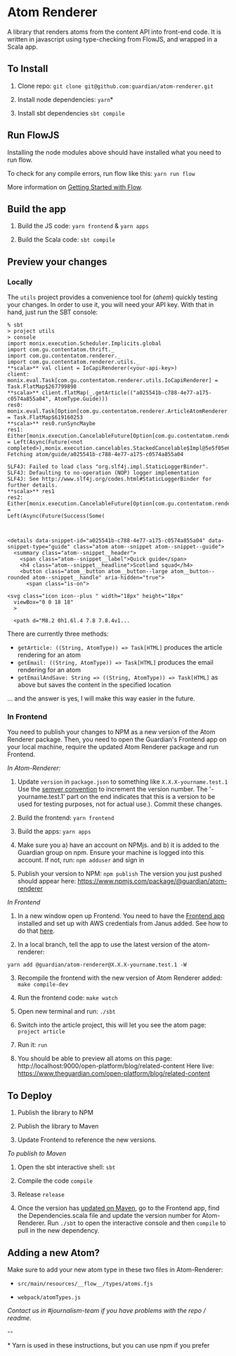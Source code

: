 # Atom Renderer

A library that renders atoms from the content API into front-end code. It is written in
javascript using type-checking from FlowJS, and wrapped in a Scala app. 

## To Install 

1. Clone repo: `git clone git@github.com:guardian/atom-renderer.git`

2. Install node dependencies: `yarn`*

3. Install sbt dependencies `sbt compile`

## Run FlowJS

Installing the node modules above should have installed what you need to run flow. 

To check for any compile errors, run flow like this: `yarn run flow`

More information on [Getting Started with Flow](https://flow.org/en/docs/getting-started/). 

## Build the app 

1. Build the JS code: `yarn frontend` & `yarn apps`

2. Build the Scala code: `sbt compile` 

## Preview your changes

### Locally

The `utils` project provides a convenience tool for (_ahem_) quickly testing your changes. In order to use it,
you will need your API key. With that in hand, just run the SBT console:

```
% sbt
> project utils
> console
import monix.execution.Scheduler.Implicits.global
import com.gu.contentatom.thrift._
import com.gu.contentatom.renderer._
import com.gu.contentatom.renderer.utils._
**scala>** val client = IoCapiRenderer(<your-api-key>)
client: monix.eval.Task[com.gu.contentatom.renderer.utils.IoCapiRenderer] = Task.FlatMap$267799898
**scala>** client.flatMap(_.getArticle(("a025541b-c788-4e77-a175-c0574a855a04", AtomType.Guide)))
res0: monix.eval.Task[Option[com.gu.contentatom.renderer.ArticleAtomRenderer.HTML]] = Task.FlatMap$619160253
**scala>** res0.runSyncMaybe
res1: Either[monix.execution.CancelableFuture[Option[com.gu.contentatom.renderer.ArticleAtomRenderer.HTML]],Option[com.gu.contentatom.renderer.ArticleAtomRenderer.HTML]] = Left(Async(Future(<not completed>),monix.execution.cancelables.StackedCancelable$Impl@5e5f05e6))
Fetching atom/guide/a025541b-c788-4e77-a175-c0574a855a04

SLF4J: Failed to load class "org.slf4j.impl.StaticLoggerBinder".
SLF4J: Defaulting to no-operation (NOP) logger implementation
SLF4J: See http://www.slf4j.org/codes.html#StaticLoggerBinder for further details.
**scala>** res1
res2: Either[monix.execution.CancelableFuture[Option[com.gu.contentatom.renderer.ArticleAtomRenderer.HTML]],Option[com.gu.contentatom.renderer.ArticleAtomRenderer.HTML]] =
Left(Async(Future(Success(Some(



<details data-snippet-id="a025541b-c788-4e77-a175-c0574a855a04" data-snippet-type="guide" class="atom atom--snippet atom--snippet--guide">
  <summary class="atom--snippet__header">
    <span class="atom--snippet__label">Quick guide</span>
    <h4 class="atom--snippet__headline">Scotland squad</h4>
    <button class="atom__button atom__button--large atom__button--rounded atom--snippet__handle" aria-hidden="true">
      <span class="is-on">

<svg class="icon icon--plus " width="18px" height="18px"
  viewBox="0 0 18 18"
  >

  <path d="M8.2 0h1.6l.4 7.8 7.8.4v1...
```

There are currently three methods:

- `getArticle: ((String, AtomType)) => Task[HTML]` produces the article rendering for an atom
- `getEmail: ((String, AtomType)) => Task[HTML]` produces the email rendering for an atom
- `getEmailAndSave: String => ((String, AtomType)) => Task[HTML]` as above but saves the content in the specified location

... and the answer is yes, I will make this way easier in the future.

### In Frontend

You need to publish your changes to NPM as a new version of the Atom Renderer package. Then, you need to open
the Guardian's Frontend app on your local machine, require the updated Atom Renderer package 
and run Frontend. 

*In Atom-Renderer:*

1. Update `version` in `package.json` to something like `X.X.X-yourname.test.1` Use the [semver 
convention](http://nodesource.com/blog/semver-a-primer/) to increment the version number. The '-yourname.test.1' part on the end indicates that this is a version to be used for testing purposes, not for actual use.). Commit these changes. 

2. Build the frontend: `yarn frontend` 

3. Build the apps: `yarn apps`

4. Make sure you a) have an account on NPMjs. and b) it is added to the Guardian group on npm. 
Ensure your machine is logged into this account. If not, run: `npm adduser` and sign in 

5. Publish your version to NPM:  `npm publish`
The version you just pushed should appear here: https://www.npmjs.com/package/@guardian/atom-renderer


*In Frontend*

1. In a new window open up Frontend. You need to have the [Frontend app](https://github.com/guardian/frontend) installed and set up with AWS credentials 
from Janus added.
See how to do that [here](https://github.com/guardian/frontend/blob/master/docs/01-start-here/01-installation-steps.md). 

2. In a local branch, tell the app to use the latest version of the atom-renderer:

`yarn add @guardian/atom-renderer@X.X.X-yourname.test.1 -W`

3. Recompile the frontend with the new version of Atom Renderer added: `make compile-dev`

4. Run the frontend code: `make watch`

5. Open new terminal and run:  `./sbt`

6. Switch into the article project, this will let you see the atom page: `project article`

7. Run it:  `run`

8. You should be able to preview all atoms on this page: http://localhost:9000/open-platform/blog/related-content 
Here live: https://www.theguardian.com/open-platform/blog/related-content


## To Deploy

1. Publish the library to NPM 

2. Publish the library to Maven

3. Update Frontend to reference the new versions. 


*To publish to Maven*

1. Open the sbt interactive shell: `sbt`

2. Compile the code `compile`

3. Release `release`

4. Once the version has [updated on Maven](https://search.maven.org/#search%7Cga%7C1%7Catom-renderer), 
go to the Frontend app, find the Dependencies.scala file and update the version number for Atom-Renderer. Run
`./sbt` to open the interactive console and then `compile` to pull in the new dependency. 


## Adding a new Atom? 

Make sure to add your new atom type in these two files in Atom-Renderer:

* `src/main/resources/__flow__/types/atoms.fjs`

* `webpack/atomTypes.js` 

*Contact us in #journalism-team if you have problems with the repo / readme.* 

--

\* Yarn is used in these instructions, but you can use npm if you prefer 

